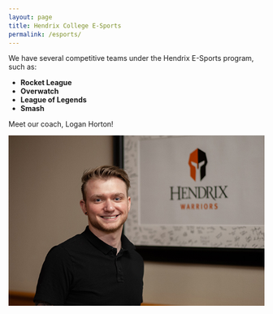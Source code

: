 ```yaml
---
layout: page
title: Hendrix College E-Sports
permalink: /esports/
---
```

We have several competitive teams under the Hendrix E-Sports program, such as:

- __Rocket League__
- __Overwatch__
- __League of Legends__
- __Smash__

Meet our coach, Logan Horton!

![insert esports coach here](logan.jpg)
